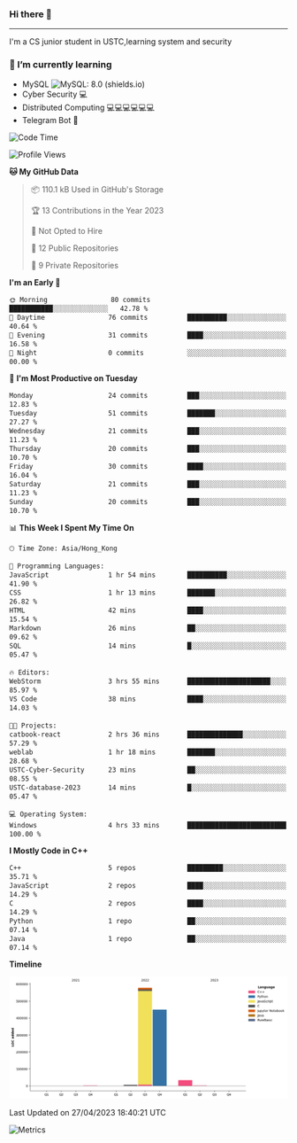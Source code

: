 ### Hi there 👋

<!--
**aozaki-touko/aozaki-touko** is a ✨ _special_ ✨ repository because its `README.md` (this file) appears on your GitHub profile.

Here are some ideas to get you started:

-  ...
- 🌱 I’m currently learning ...
- 👯 I’m looking to collaborate on ...
- 🤔 I’m looking for help with ...
- 💬 Ask me about ...
- 📫 How to reach me: ...
- 😄 Pronouns: ...
- ⚡ Fun fact: ...
-->

---

I'm a CS junior student in USTC,learning system and security



### 🌱 I’m currently learning

- MySQL ![MySQL: 8.0 (shields.io)](https://img.shields.io/badge/MySQL-8.0-blue)
- Cyber Security :computer:
- Distributed Computing :computer::computer::computer::computer::computer::computer:
- Telegram Bot :robot:



<!--START_SECTION:waka-->
![Code Time](http://img.shields.io/badge/Code%20Time-6%20hrs%2015%20mins-blue)

![Profile Views](http://img.shields.io/badge/Profile%20Views-161-blue)

**🐱 My GitHub Data** 

> 📦 110.1 kB Used in GitHub's Storage 
 > 
> 🏆 13 Contributions in the Year 2023
 > 
> 🚫 Not Opted to Hire
 > 
> 📜 12 Public Repositories 
 > 
> 🔑 9 Private Repositories 
 > 
**I'm an Early 🐤** 

```text
🌞 Morning                80 commits          ███████████░░░░░░░░░░░░░░   42.78 % 
🌆 Daytime                76 commits          ██████████░░░░░░░░░░░░░░░   40.64 % 
🌃 Evening                31 commits          ████░░░░░░░░░░░░░░░░░░░░░   16.58 % 
🌙 Night                  0 commits           ░░░░░░░░░░░░░░░░░░░░░░░░░   00.00 % 
```
📅 **I'm Most Productive on Tuesday** 

```text
Monday                   24 commits          ███░░░░░░░░░░░░░░░░░░░░░░   12.83 % 
Tuesday                  51 commits          ███████░░░░░░░░░░░░░░░░░░   27.27 % 
Wednesday                21 commits          ███░░░░░░░░░░░░░░░░░░░░░░   11.23 % 
Thursday                 20 commits          ███░░░░░░░░░░░░░░░░░░░░░░   10.70 % 
Friday                   30 commits          ████░░░░░░░░░░░░░░░░░░░░░   16.04 % 
Saturday                 21 commits          ███░░░░░░░░░░░░░░░░░░░░░░   11.23 % 
Sunday                   20 commits          ███░░░░░░░░░░░░░░░░░░░░░░   10.70 % 
```


📊 **This Week I Spent My Time On** 

```text
🕑︎ Time Zone: Asia/Hong_Kong

💬 Programming Languages: 
JavaScript               1 hr 54 mins        ██████████░░░░░░░░░░░░░░░   41.90 % 
CSS                      1 hr 13 mins        ███████░░░░░░░░░░░░░░░░░░   26.82 % 
HTML                     42 mins             ████░░░░░░░░░░░░░░░░░░░░░   15.54 % 
Markdown                 26 mins             ██░░░░░░░░░░░░░░░░░░░░░░░   09.62 % 
SQL                      14 mins             █░░░░░░░░░░░░░░░░░░░░░░░░   05.47 % 

🔥 Editors: 
WebStorm                 3 hrs 55 mins       █████████████████████░░░░   85.97 % 
VS Code                  38 mins             ████░░░░░░░░░░░░░░░░░░░░░   14.03 % 

🐱‍💻 Projects: 
catbook-react            2 hrs 36 mins       ██████████████░░░░░░░░░░░   57.29 % 
weblab                   1 hr 18 mins        ███████░░░░░░░░░░░░░░░░░░   28.68 % 
USTC-Cyber-Security      23 mins             ██░░░░░░░░░░░░░░░░░░░░░░░   08.55 % 
USTC-database-2023       14 mins             █░░░░░░░░░░░░░░░░░░░░░░░░   05.47 % 

💻 Operating System: 
Windows                  4 hrs 33 mins       █████████████████████████   100.00 % 
```

**I Mostly Code in C++** 

```text
C++                      5 repos             █████████░░░░░░░░░░░░░░░░   35.71 % 
JavaScript               2 repos             ████░░░░░░░░░░░░░░░░░░░░░   14.29 % 
C                        2 repos             ████░░░░░░░░░░░░░░░░░░░░░   14.29 % 
Python                   1 repo              ██░░░░░░░░░░░░░░░░░░░░░░░   07.14 % 
Java                     1 repo              ██░░░░░░░░░░░░░░░░░░░░░░░   07.14 % 
```



**Timeline**

![Lines of Code chart](https://raw.githubusercontent.com/aozaki-touko/aozaki-touko/main/assets/bar_graph.png)


 Last Updated on 27/04/2023 18:40:21 UTC
<!--END_SECTION:waka-->
![Metrics](https://metrics.lecoq.io/aozaki-touko?template=classic&base.header=0&habits=1&languages=1&fortune=1&base=header%2C%20activity%2C%20community%2C%20repositories%2C%20metadata&base.indepth=false&base.hireable=false&base.skip=false&languages=false&languages.limit=8&languages.threshold=0%25&languages.other=false&languages.colors=github&languages.sections=most-used&languages.indepth=false&languages.analysis.timeout=15&languages.analysis.timeout.repositories=7.5&languages.categories=markup%2C%20programming&languages.recent.categories=markup%2C%20programming&languages.recent.load=300&languages.recent.days=14&habits=false&habits.from=200&habits.days=14&habits.facts=true&habits.charts=false&habits.charts.type=classic&habits.trim=false&habits.languages.limit=8&habits.languages.threshold=0%25&fortune=false&config.timezone=Asia%2FHong_Kong)
